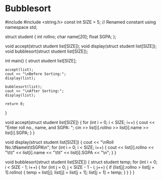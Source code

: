 # Bubblesort
#include <iostream>
#include <string.h>
const int SIZE = 5; // Renamed constant
using namespace std;

struct student {
    int rollno;
    char name[20];
    float SGPA;
};

void accept(struct student list[SIZE]);
void display(struct student list[SIZE]);
void bubblesort(struct student list[SIZE]);

int main() {
    struct student list[SIZE];

    accept(list);
    cout << "\nBefore Sorting:";
    display(list);

    bubblesort(list);
    cout << "\nAfter Sorting:";
    display(list);

    return 0;
}

void accept(struct student list[SIZE]) {
    for (int i = 0; i < SIZE; i++) {
        cout << "Enter roll no., name, and SGPA: ";
        cin >> list[i].rollno >> list[i].name >> list[i].SGPA;
    }
}

void display(struct student list[SIZE]) {
    cout << "\nRoll No.\tName\t\tSGPA\n";
    for (int i = 0; i < SIZE; i++) {
        cout << list[i].rollno << "\t\t" << list[i].name << "\t\t" << list[i].SGPA << "\n";
    }
}

void bubblesort(struct student list[SIZE]) {
    struct student temp;
    for (int i = 0; i < SIZE - 1; i++) {
        for (int j = 0; j < SIZE - 1 - i; j++) {
            if (list[j].rollno > list[j + 1].rollno) {
                temp = list[j];
                list[j] = list[j + 1];
                list[j + 1] = temp;
            }
        }
    }
}
